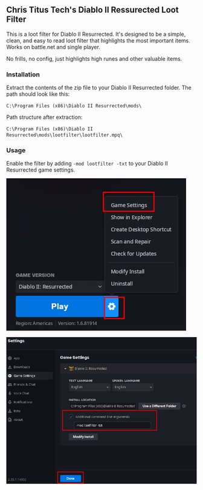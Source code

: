 ## Chris Titus Tech's Diablo II Ressurected Loot Filter

This is a loot filter for Diablo II Resurrected. It's designed to be a simple, clean, and easy to read loot filter that highlights the most important items. Works on battle.net and single player.

No frills, no config, just highlights high runes and other valuable items.

### Installation

Extract the contents of the zip file to your Diablo II Resurrected folder. The path should look like this:

```
C:\Program Files (x86)\Diablo II Resurrected\mods\
```

Path structure after extraction:

```
C:\Program Files (x86)\Diablo II Resurrected\mods\lootfilter\lootfilter.mpq\
```

### Usage

Enable the filter by adding `-mod lootfilter -txt` to your Diablo II Resurrected game settings.

![gameset1](./gameset1.png)

![gameset2](./gameset2.png)
